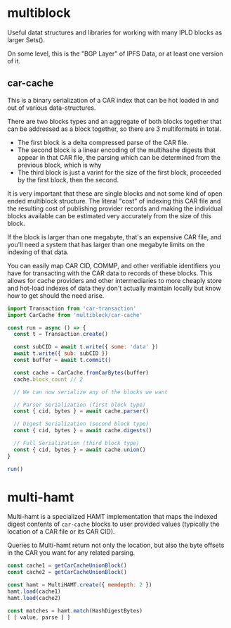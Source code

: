 # multiblock

Useful datat structures and libraries for working
with many IPLD blocks as larger Sets().

On some level, this is the "BGP Layer" of IPFS Data,
or at least one version of it.

## car-cache

This is a binary serialization of a CAR index that can be
hot loaded in and out of various data-structures.

There are two blocks types and an aggregate of both blocks
together that can be addressed as a block together, so
there are 3 multiformats in total.

* The first block is a delta compressed parse of the CAR file.
* The second block is a linear encoding of the multihashe
digests that appear in that CAR file, the parsing which can be determined from the previous block,
which is why
* The third block is just a varint for the size of the first block,
  proceeded by the first block, then the second.

It is very important that these are single blocks and not some kind of
open ended multiblock structure. The literal "cost" of indexing this
CAR file and the resulting cost of publishing provider records and making
the individual blocks available can be estimated very accurately from
the size of this block.

If the block is larger than one megabyte, that's an expensive CAR file, and
you'll need a system that has larger than one megabyte limits on the
indexing of that data.

You can easily map CAR CID, COMMP, and other verifiable identifiers you have
for transacting with the CAR data to records of these blocks. This allows
for cache providers and other intermediaries to more cheaply store and
hot-load indexes of data they don't actually maintain locally but know
how to get should the need arise.

```javascript
import Transaction from 'car-transaction'
import CarCache from 'multiblock/car-cache'

const run = async () => {
  const t = Transaction.create()

  const subCID = await t.write({ some: 'data' })
  await t.write({ sub: subCID })
  const buffer = await t.commit()

  const cache = CarCache.fromCarBytes(buffer)
  cache.block_count // 2

  // We can now serialize any of the blocks we want

  // Parser Serialization (first block type)
  const { cid, bytes } = await cache.parser()

  // Digest Serialization (second block type)
  const { cid, bytes } = await cache.digests()

  // Full Serialization (third block type)
  const { cid, bytes } = await cache.union()
}

run()
```

# multi-hamt

Multi-hamt is a specialized HAMT implementation that maps
the indexed digest contents of `car-cache` blocks to user
provided values (typically the location of a CAR file or its
CAR CID).

Queries to Multi-hamt return not only the location, but also the byte
offsets in the CAR you want for any related parsing.

```javascript
const cache1 = getCarCacheUnionBlock()
const cache2 = getCarCacheUnionBlock()

const hamt = MultiHAMT.create({ memdepth: 2 })
hamt.load(cache1)
hamt.load(cache2)

const matches = hamt.match(HashDigestBytes)
[ [ value, parse ] ]
```


